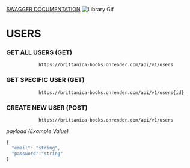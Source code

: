 [SWAGGER DOCUMENTATION](https://brittanica-books.onrender.com/docs)
![Library Gif](https://media3.giphy.com/media/3o7btW1Js39uJ23LAA/giphy.gif)

<!-- # BOOKS

### GET ALL BOOKS (GET)

                https://britanncaflask.pythonanywhere.com/api/books

### GET SPECIFIC BOOK (GET)
                https://britanncaflask.pythonanywhere.com/api/books/{id}


### CREATE NEW BOOK (POST)
                https://britanncaflask.pythonanywhere.com/api/books


*payload (Example Value)*
```js
{
  "title": "string",
  "user_id": 0,
  "locccn": 0
}
```

### UPDATE A BOOK (PUT)
                https://britanncaflask.pythonanywhere.com/api/books/{id}

*payload (Example value)*
```js
{
  "title": "string",
  "user_id": 0,
  "locccn": 0
}
```
### DELETE A BOOK
                https://britanncaflask.pythonanywhere.com/api/books/{id} -->

# USERS
### GET ALL USERS (GET)
                https://brittanica-books.onrender.com/api/v1/users

### GET SPECIFIC USER (GET)
                https://brittanica-books.onrender.com/api/v1/users{id}

### CREATE NEW USER (POST)
                https://brittanica-books.onrender.com/api/v1/users


*payload (Example Value)*
```js
{
  "email": "string",
  "password":"string"
}
```

<!-- ### UPDATE A USER (PUT)
            https://brittanica-books.onrender.com/api/v1/users/{id}

*payload (Example value)*
```js
{
  "username": "string"
}
``` -->

<!-- ### DELETE A USER (DELETE)
                https://britanncaflask.pythonanywhere.com/api/users/{id} -->
